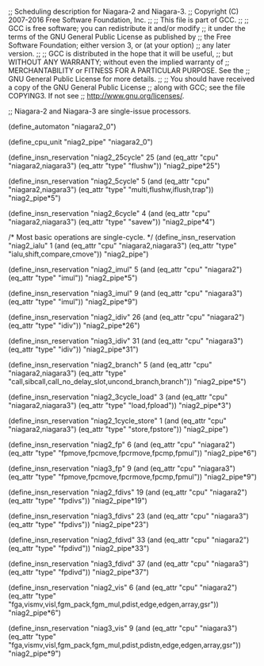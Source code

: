 ;; Scheduling description for Niagara-2 and Niagara-3.
;;   Copyright (C) 2007-2016 Free Software Foundation, Inc.
;;
;; This file is part of GCC.
;;
;; GCC is free software; you can redistribute it and/or modify
;; it under the terms of the GNU General Public License as published by
;; the Free Software Foundation; either version 3, or (at your option)
;; any later version.
;;
;; GCC is distributed in the hope that it will be useful,
;; but WITHOUT ANY WARRANTY; without even the implied warranty of
;; MERCHANTABILITY or FITNESS FOR A PARTICULAR PURPOSE.  See the
;; GNU General Public License for more details.
;;
;; You should have received a copy of the GNU General Public License
;; along with GCC; see the file COPYING3.  If not see
;; <http://www.gnu.org/licenses/>. 

;; Niagara-2 and Niagara-3 are single-issue processors.

(define_automaton "niagara2_0")

(define_cpu_unit "niag2_pipe" "niagara2_0")

(define_insn_reservation "niag2_25cycle" 25
  (and (eq_attr "cpu" "niagara2,niagara3")
    (eq_attr "type" "flushw"))
  "niag2_pipe*25")

(define_insn_reservation "niag2_5cycle" 5
  (and (eq_attr "cpu" "niagara2,niagara3")
    (eq_attr "type" "multi,flushw,iflush,trap"))
  "niag2_pipe*5")

(define_insn_reservation "niag2_6cycle" 4
  (and (eq_attr "cpu" "niagara2,niagara3")
    (eq_attr "type" "savew"))
  "niag2_pipe*4")

/* Most basic operations are single-cycle. */
(define_insn_reservation "niag2_ialu" 1
 (and (eq_attr "cpu" "niagara2,niagara3")
   (eq_attr "type" "ialu,shift,compare,cmove"))
 "niag2_pipe")

(define_insn_reservation "niag2_imul" 5
 (and (eq_attr "cpu" "niagara2")
   (eq_attr "type" "imul"))
 "niag2_pipe*5")

(define_insn_reservation "niag3_imul" 9
 (and (eq_attr "cpu" "niagara3")
   (eq_attr "type" "imul"))
 "niag2_pipe*9")

(define_insn_reservation "niag2_idiv" 26
 (and (eq_attr "cpu" "niagara2")
   (eq_attr "type" "idiv"))
 "niag2_pipe*26")

(define_insn_reservation "niag3_idiv" 31
 (and (eq_attr "cpu" "niagara3")
   (eq_attr "type" "idiv"))
 "niag2_pipe*31")

(define_insn_reservation "niag2_branch" 5
  (and (eq_attr "cpu" "niagara2,niagara3")
    (eq_attr "type" "call,sibcall,call_no_delay_slot,uncond_branch,branch"))
  "niag2_pipe*5")

(define_insn_reservation "niag2_3cycle_load" 3
  (and (eq_attr "cpu" "niagara2,niagara3")
    (eq_attr "type" "load,fpload"))
  "niag2_pipe*3")

(define_insn_reservation "niag2_1cycle_store" 1
  (and (eq_attr "cpu" "niagara2,niagara3")
    (eq_attr "type" "store,fpstore"))
  "niag2_pipe")

(define_insn_reservation "niag2_fp" 6
  (and (eq_attr "cpu" "niagara2")
    (eq_attr "type" "fpmove,fpcmove,fpcrmove,fpcmp,fpmul"))
  "niag2_pipe*6")

(define_insn_reservation "niag3_fp" 9
  (and (eq_attr "cpu" "niagara3")
    (eq_attr "type" "fpmove,fpcmove,fpcrmove,fpcmp,fpmul"))
  "niag2_pipe*9")

(define_insn_reservation "niag2_fdivs" 19
  (and (eq_attr "cpu" "niagara2")
    (eq_attr "type" "fpdivs"))
  "niag2_pipe*19")

(define_insn_reservation "niag3_fdivs" 23
  (and (eq_attr "cpu" "niagara3")
    (eq_attr "type" "fpdivs"))
  "niag2_pipe*23")

(define_insn_reservation "niag2_fdivd" 33
  (and (eq_attr "cpu" "niagara2")
    (eq_attr "type" "fpdivd"))
  "niag2_pipe*33")

(define_insn_reservation "niag3_fdivd" 37
  (and (eq_attr "cpu" "niagara3")
    (eq_attr "type" "fpdivd"))
  "niag2_pipe*37")

(define_insn_reservation "niag2_vis" 6
  (and (eq_attr "cpu" "niagara2")
    (eq_attr "type" "fga,vismv,visl,fgm_pack,fgm_mul,pdist,edge,edgen,array,gsr"))
  "niag2_pipe*6")

(define_insn_reservation "niag3_vis" 9
  (and (eq_attr "cpu" "niagara3")
    (eq_attr "type" "fga,vismv,visl,fgm_pack,fgm_mul,pdist,pdistn,edge,edgen,array,gsr"))
  "niag2_pipe*9")
